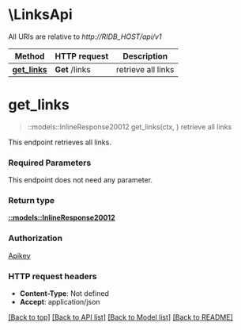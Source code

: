 # \LinksApi

All URIs are relative to *http://RIDB_HOST/api/v1*

Method | HTTP request | Description
------------- | ------------- | -------------
[**get_links**](LinksApi.md#get_links) | **Get** /links | retrieve all links


# **get_links**
> ::models::InlineResponse20012 get_links(ctx, )
retrieve all links

This endpoint retrieves all links.

### Required Parameters
This endpoint does not need any parameter.

### Return type

[**::models::InlineResponse20012**](inline_response_200_12.md)

### Authorization

[Apikey](../README.md#Apikey)

### HTTP request headers

 - **Content-Type**: Not defined
 - **Accept**: application/json

[[Back to top]](#) [[Back to API list]](../README.md#documentation-for-api-endpoints) [[Back to Model list]](../README.md#documentation-for-models) [[Back to README]](../README.md)


